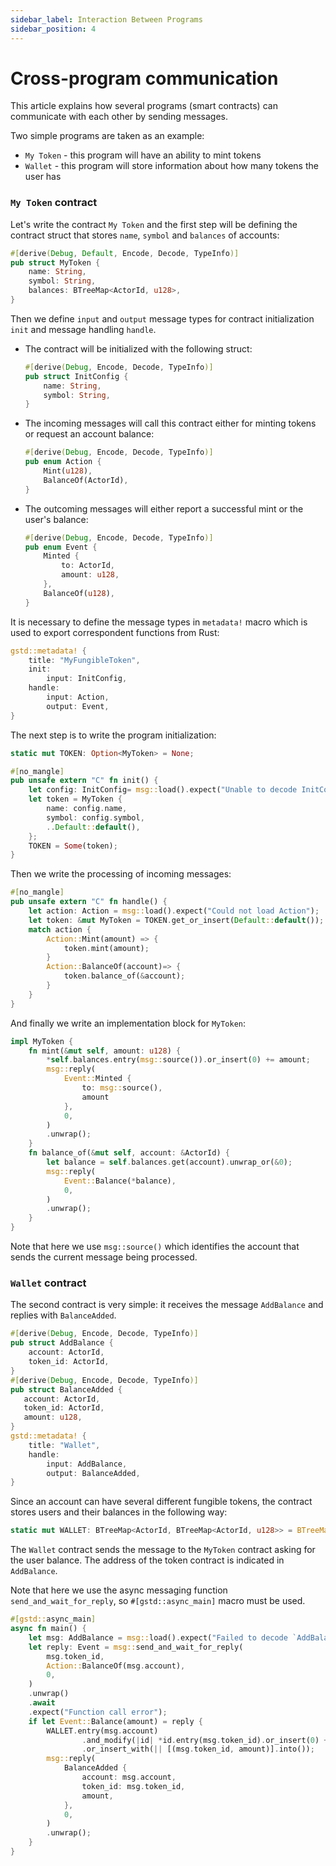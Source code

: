 ```yaml
---
sidebar_label: Interaction Between Programs
sidebar_position: 4
---
```

# Cross-program communication

This article explains how several programs (smart contracts) can communicate with each other by sending messages.

Two simple programs are taken as an example:
- `My Token` - this program will have an ability to mint tokens
- `Wallet` - this program will store information about how many tokens the user has

### `My Token` contract

Let's write the contract `My Token` and the first step will be defining the contract struct that stores `name`, `symbol` and `balances` of accounts:

```rust
#[derive(Debug, Default, Encode, Decode, TypeInfo)]
pub struct MyToken {
    name: String,
    symbol: String,
    balances: BTreeMap<ActorId, u128>,
}
```

Then we define `input` and `output` message types for contract initialization `init` and message handling `handle`.

- The contract will be initialized with the following struct:

    ```rust
    #[derive(Debug, Encode, Decode, TypeInfo)]
    pub struct InitConfig {
        name: String,
        symbol: String,
    }
    ```

- The incoming messages will call this contract either for minting tokens or request an account balance:

    ```rust
    #[derive(Debug, Encode, Decode, TypeInfo)]
    pub enum Action {
        Mint(u128),
        BalanceOf(ActorId),
    }
    ```

- The outcoming messages will either report a successful mint or the user's balance:

    ```rust
    #[derive(Debug, Encode, Decode, TypeInfo)]
    pub enum Event {
        Minted {
            to: ActorId,
            amount: u128,
        },
        BalanceOf(u128),
    }
    ```

It is necessary to define the message types in `metadata!` macro which is used to export correspondent functions from Rust:

```rust
gstd::metadata! {
    title: "MyFungibleToken",
    init:
        input: InitConfig,
    handle:
        input: Action,
        output: Event,
}
```

The next step is to write the program initialization:

```rust
static mut TOKEN: Option<MyToken> = None;

#[no_mangle]
pub unsafe extern "C" fn init() {
    let config: InitConfig= msg::load().expect("Unable to decode InitConfig");
    let token = MyToken {
        name: config.name,
        symbol: config.symbol,
        ..Default::default(),
    };
    TOKEN = Some(token);
}
```

Then we write the processing of incoming messages:

```rust
#[no_mangle]
pub unsafe extern "C" fn handle() {
    let action: Action = msg::load().expect("Could not load Action");
    let token: &mut MyToken = TOKEN.get_or_insert(Default::default());
    match action {
        Action::Mint(amount) => {
            token.mint(amount);
        }
        Action::BalanceOf(account)=> {
            token.balance_of(&account);
        }
    }
}
```

And finally we write an implementation block for `MyToken`:

```rust
impl MyToken {
    fn mint(&mut self, amount: u128) {
        *self.balances.entry(msg::source()).or_insert(0) += amount;
        msg::reply(
            Event::Minted {
                to: msg::source(),
                amount
            },
            0,
        )
        .unwrap();
    }
    fn balance_of(&mut self, account: &ActorId) {
        let balance = self.balances.get(account).unwrap_or(&0);
        msg::reply(
            Event::Balance(*balance),
            0,
        )
        .unwrap();
    }
}
```
Note that here we use `msg::source()` which identifies the account that sends the current message being processed.

### `Wallet` contract

The second contract is very simple: it receives the message `AddBalance` and replies with `BalanceAdded`.

```rust
#[derive(Debug, Encode, Decode, TypeInfo)]
pub struct AddBalance {
    account: ActorId,
    token_id: ActorId,
}
#[derive(Debug, Encode, Decode, TypeInfo)]
pub struct BalanceAdded {
   account: ActorId,
   token_id: ActorId,
   amount: u128,
}
gstd::metadata! {
    title: "Wallet",
    handle:
        input: AddBalance,
        output: BalanceAdded,
}
```

Since an account can have several different fungible tokens, the contract stores users and their balances in the following way:

```rust
static mut WALLET: BTreeMap<ActorId, BTreeMap<ActorId, u128>> = BTreeMap::new();
```

The `Wallet` contract sends the message to the `MyToken` contract asking for the user balance. The address of the token contract is indicated in `AddBalance`.

Note that here we use the async messaging function `send_and_wait_for_reply`, so `#[gstd::async_main]` macro must be used.

```rust
#[gstd::async_main]
async fn main() {
    let msg: AddBalance = msg::load().expect("Failed to decode `AddBalance`");
    let reply: Event = msg::send_and_wait_for_reply(
        msg.token_id,
        Action::BalanceOf(msg.account),
        0,
    )
    .unwrap()
    .await
    .expect("Function call error");
    if let Event::Balance(amount) = reply {
        WALLET.entry(msg.account)
                .and_modify(|id| *id.entry(msg.token_id).or_insert(0) += amount)
                .or_insert_with(|| [(msg.token_id, amount)].into());
        msg::reply(
            BalanceAdded {
                account: msg.account,
                token_id: msg.token_id,
                amount,
            },
            0,
        )
        .unwrap();
    }
}
```
